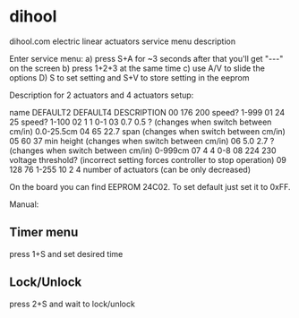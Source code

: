 # dihool

dihool.com electric linear actuators service menu description

Enter service menu:
a) press S+A for ~3 seconds after that you'll get "---" on the screen
b) press 1+2+3 at the same time
c) use A/V to slide the options
D) S to set setting and S+V to store setting in the eeprom

Description for 2 actuators and 4 actuators setup:

name DEFAULT2 DEFAULT4 DESCRIPTION
00   176      200      speed? 1-999
01   24       25       speed? 1-100
02   1        1        0-1
03   0.7      0.5      ? (changes when switch between cm/in) 0.0-25.5cm
04   65       22.7     span (changes when switch between cm/in)
05   60       37       min height (changes when switch between cm/in)
06   5.0      2.7      ? (changes when switch between cm/in) 0-999cm
07   4        4        0-8
08   224      230      voltage threshold? (incorrect setting forces controller to stop operation)
09   128      76       1-255
10   2        4        number of actuators (can be only decreased)

On the board you can find EEPROM 24C02. To set default just set it to 0xFF.

Manual:

## Timer menu
press 1+S and set desired time

## Lock/Unlock
press 2+S and wait to lock/unlock
